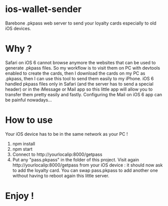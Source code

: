 # ios-wallet-sender
Barebone .pkpass web server to send your loyalty cards especially to old iOS devices.

# Why ?
Safari on iOS 6 cannot browse anymore the websites that can be used to generate .pkpass files. So my workflow is to visit them on PC with devtools enabled to create the cards, then I download the cards on my PC as .pkpass, then I can use this tool to send them easily to my iPhone.
iOS 6 handled pkpass files only in Safari (and the server has to send a special header) or in the iMessage or Mail app so this little app will allow you to transfer them pretty easily and fastly. Configuring the Mail on iOS 6 app can be painful nowadays...

# How to use
Your iOS device has to be in the same network as your PC !

1) npm install
2) npm start
3) Connect to http://yourlocalip:8000/getpass
4) Put any "pass.pkpass" in the folder of this project. Visit again http://yourlocalip:8000/getpass from your iOS device : it should now ask to add the loyalty card. You can swap pass.pkpass to add another one without having to reboot again this little server.

# Enjoy !
